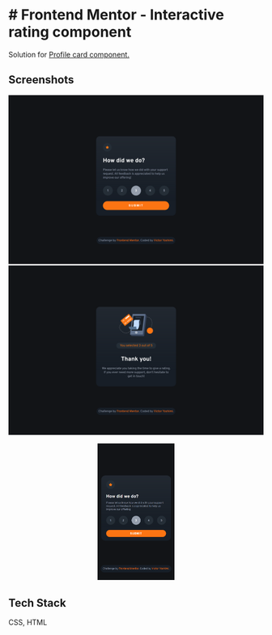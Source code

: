 # # Frontend Mentor - Interactive rating component

Solution for [Profile card component.](https://www.frontendmentor.io/challenges/interactive-rating-component-koxpeBUmI)

## Screenshots

![Desktop version on 1440px](design/desktop-version-1440px.png)
![Desktop version on 1440px](design/desktop-version-1440px-thankyou-message.png)

<div align="center">
  <img alt="Mobile version on 375px" width="30%" src="design/mobile-version-375px.png">
</div>

## Tech Stack

CSS, HTML
